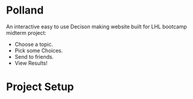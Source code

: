 Polland
===========================
An interactive easy to use Decison making website built for LHL bootcamp midterm project:
- Choose a topic.
- Pick some Choices. 
- Send to friends.
- View Results!

Project Setup
=========================
